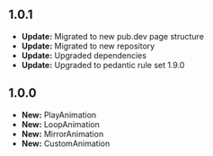 ## 1.0.1

- **Update:** Migrated to new pub.dev page structure
- **Update:** Migrated to new repository
- **Update:** Upgraded dependencies
- **Update:** Upgraded to pedantic rule set 1.9.0

## 1.0.0

- **New:** PlayAnimation
- **New:** LoopAnimation
- **New:** MirrorAnimation
- **New:** CustomAnimation
